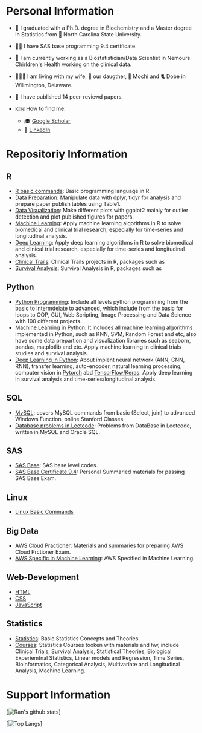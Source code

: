 # Personal Information
- :school:  I graduated with a Ph.D. degree in Biochemistry and a Master degree in Statistics from :wolf: North Carolina State University.
- :man_student:  I have SAS base programming 9.4 certificate.
- :hospital:  I am currently working as a Biostatistician/Data Scientist in Nemours Chirldren's Health working on the clinical data.
- :family_man_woman_girl:  I am living with my wife, :baby: our daugther,  :dog: Mochi and :cat2: Dobe in Wilimington, Delaware.
- :rainbow:  I have published 14 peer-reviewd papers. 

- :cn: How to find me: 
  - :mortar_board:  [Google Scholar](https://scholar.google.com/citations?user=5E6jcE4AAAAJ&hl=en)
  - :telescope:  [LinkedIn](https://www.linkedin.com/in/rzhang12/)



# Repositoriy Information
## R
-  [R basic commands](https://github.com/rzhang0716/Data-Science/tree/master/R/R%20baiscs): Basic programming language in R.
-  [Data Preparation](https://github.com/rzhang0716/Data-Science/tree/master/R/Data%20Preparation): Manipulate data with dplyr, tidyr for analysis and prepare paper publish tables using Table1. 
-  [Data Visualization](https://github.com/rzhang0716/Data-Science/tree/master/R/Data%20Visualization): Make different plots with ggplot2 mainly for outlier detection and plot published figures for papers.
-  [Machine Learning](https://github.com/rzhang0716/Data-Science/tree/master/R/Machine%20Learning): Apply machine learning algorithms in R to solve biomedical and clinical trial research, especially for time-series and longitudinal analysis.
-  [Deep Learning](): Apply deep learning algorithms in R to solve biomedical and clinical trial research, especially for time-series and longitudinal analysis.
- [Clinical Trails](https://github.com/rzhang0716/Data-Science/tree/master/R/Clinical%20Trials): Clinical Trails projects in R, packages such as 
- [Survival Analysis](https://github.com/rzhang0716/Data-Science/tree/master/R/Survival%20Analysis): Survival Analysis in R, packages such as 

## Python
- [Python Programming](https://github.com/rzhang0716/Data-Science/tree/master/Python/100-day-Challenge): Include all levels python programming from the basic to intermdeiate to advanced, which include from the basic for loops to OOP, GUI, Web Scripting, Image Processing and Data Science with 100 different projects. 
- [Machine Learning in Python](https://github.com/rzhang0716/Data-Science/tree/master/Python/Machine_Learning): It includes all machine learning algorithms implemented in Python, such as KNN, SVM, Random Forest and etc, also have some data prepartion and visualization libraries such as seaborn, pandas, matplotlib and etc. Apply machine learning in clinical trials studies and survival analysis.
- [Deep Learning in Python](https://github.com/rzhang0716/Data-Science/tree/master/Python/Deep_Learning): About implent neural network (ANN, CNN, RNN), transfer learning, auto-encoder, natural learning processing, computer vision in [Pytorch](https://github.com/rzhang0716/Data-Science/tree/master/Deep_Learning/Pytorch) abd [TensorFlow/Keras](https://github.com/rzhang0716/Data-Science/tree/master/Deep_Learning/TensorFlow). Apply deep learning in survival analysis and time-series/longitudinal analysis. 

## SQL
- [MySQL](https://github.com/rzhang0716/Data-Science/tree/master/Database-SQL/Stanford_SQL_Class): covers MySQL commands from basic (Select, join) to advanced Windows Function, online Stanford Classes.
- [Database problems in Leetcode](https://github.com/rzhang0716/Data-Science/tree/master/Database-SQL#readme): Problems from DataBase in Leetcode, written in MySQL and Oracle SQL.

## SAS
- [SAS Base](https://github.com/rzhang0716/Data-Science/tree/master/SAS/Base/Codes): SAS base level codes.
- [SAS Base Certificate 9.4](https://github.com/rzhang0716/Data-Science/tree/master/SAS/Base/SAS_Base_Exam): Personal Summaried materials for passing SAS Base Exam.

## Linux
- [Linux Basic Commands](https://github.com/rzhang0716/Data-Science/tree/master/Linux)

## Big Data
- [AWS Cloud Practioner](https://github.com/rzhang0716/Data-Science/tree/master/AWS/Cloud%20Practitioner): Materials and summaries for preparing AWS Cloud Prctioner Exam.
- [AWS Specific in Machine Learning](https://github.com/rzhang0716/Data-Science/tree/master/AWS/Machine_Learning): AWS Specified in Machine Learning.


## Web-Development
- [HTML]()
- [CSS]()
- [JavaScript]()


## Statistics
- [Statistics](https://github.com/rzhang0716/Data-Science/blob/master/Statistics/Readme.md): Basic Statistics Concepts and Theories.
- [Courses](): Statistics Courses tooken with materials and hw, include Clinical Trials, Survival Analysis, Statistical Theories, Biological Experiemtnal Statistics, Linear models and Regression, Time Series, Bioinformatics, Categorical Analysis, Multivariate and Longitudinal Analysis, Machine Learning. 






# Support Information
[![Ran's github stats](https://github-readme-stats.vercel.app/api?username=rzhang0716&count_private=true&show_icons=true&theme=radical&hide_rank=false)]


[![Top Langs](https://github-readme-stats.vercel.app/api/top-langs/?username=rzhang0716)]
